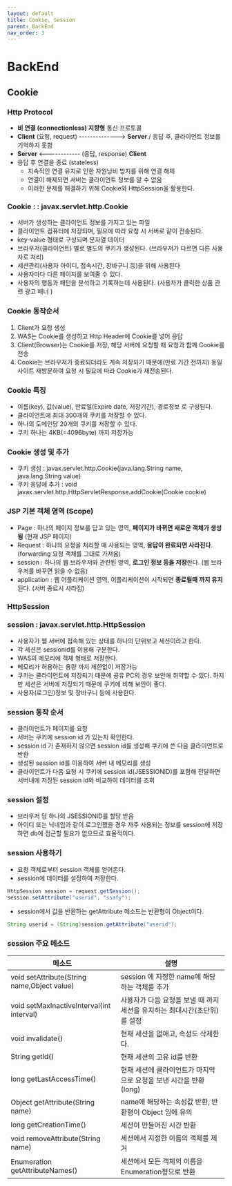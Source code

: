 ```yaml
---
layout: default
title: Cookie, Session
parent: BackEnd
nav_order: 3
---
```


# BackEnd

## Cookie

### Http Protocol
- **비 연결 (connectionless) 지향형** 통신 프로토콜
- **Client** (요청, request) --------------> **Server** / 응답 후, 클라이언트 정보를 기억하지 못함
- **Server** <------------ (응답, response) **Client**
- 응답 후 연결을 종료 (stateless)
  - 지속적인 연결 유지로 인한 자원낭비 방지를 위해 연결 해제
  - 연결이 해제되면 서버는 클라이언트 정보를 알 수 없음
  - 이러한 문제를 해결하기 위해 Cookie와 HttpSession을 활용한다.

### Cookie : : javax.servlet.http.Cookie
- 서버가 생성하는 클라이언트 정보를 가지고 있는 파일
- 클라이언트 컴퓨터에 저장되며, 필요에 따라 요청 시 서버로 같이 전송된다.
- key-value 형태로 구성되며 문자열 데이터
- 브라우저(클라이언트) 별로 별도의 쿠키가 생성된다. (브라우저가 다르면 다른 사용자로 처리)
- 세션관리(사용자 아이디, 접속시간, 장바구니 등)을 위해 사용된다
- 사용자마다 다른 페이지를 보여줄 수 있다.
- 사용자의 행동과 패턴을 분석하고 기록하는데 사용된다. (사용자가 클릭한 상품 관련 광고 배너 )

### Cookie 동작순서
1. Client가 요청 생성
2. WAS는 Cookie를 생성하고 Http Header에 Cookie를 넣어 응답
3. Client(Browser)는 Cookie를 저장, 해당 서버에 요청할 때 요청과 함께 Cookie를 전송
4. Cookie는 브라우저가 종료되더라도 계속 저장되기 때문에(만료 기간 전까지) 동일 사이트 재방문하여 요청 시 필요에 따라 Cookie가 재전송된다.

### Cookie 특징
- 이름(key), 값(value), 만료일(Expire date, 저장기간), 경로정보 로 구성된다.
- 클라이언트에 최대 300개의 쿠키를 저장할 수 있다.
- 하나의 도메인당 20개의 쿠키를 저장할 수 있다.
- 쿠키 하나는 4KB(=4096byte) 까지 저장가능

### Cookie 생성 및 추가
- 쿠키 생성 : javax.servlet.http.Cookie(java.lang.String name, java.lang.String value)
- 쿠키 응답에 추가 : void javax.servlet.http.HttpServletResponse.addCookie(Cookie cookie)

### JSP 기본 객체 영역 (Scope)
- Page : 하나의 페이지 정보를 담고 있는 영역, **페이지가 바뀌면 새로운 객체가 생성됨** (현재 JSP 페이지)
- Request : 하나의 요청을 처리할 때 사용되는 영역, **응답이 완료되면 사라진다**. (forwarding 요청 객체를 그대로 가져옴)
- session : 하나의 웹 브라우저와 관련된 영역, **로그인 정보 등을 저장**한다. (웹 브라우저를 바꾸면 읽을 수 없음)
- application : 웹 어플리케이션 영역, 어플리케이션이 시작되면 **종료될때 까지 유지**된다. (서버 종료시 사라짐)

### HttpSession

### session : javax.servlet.http.HttpSession
- 사용자가 웹 서버에 접속해 있는 상태를 하나의 단위보고 세션이라고 한다.
- 각 세션은 sessionid를 이용해 구분한다.
- WAS의 메모리에 객체 형태로 저장한다.
- 메모리가 허용하는 용량 까지 제한없이 저장가능
- 쿠키는 클라이언트에 저장되기 때문에 공유 PC의 경우 보안에 취약할 수 있다. 하지만 세션은 서버에 저장되기 때문에 쿠키에 비해 보안이 좋다. 
- 사용자(로그인)정보 및 장바구니 등에 사용한다.

### session 동작 순서
- 클라이언트가 페이지를 요청
- 서버는 쿠키에 session id 가 있는지 확인한다. 
- session id 가 존재하지 않으면 session id를 생성해 쿠키에 쓴 다음 클라이언트로 반환
- 생성된 session id를 이용하여 서버 내 메모리를 생성
- 클라이언트가 다음 요청 시 쿠키에 session id(JSESSIONID)를 포함해 전달하면 서버내에 저장된 session id와 비교하여 데이터를 조회

### session 설정
- 브라우저 당 하나의 JSESSIONID를 할당 받음
- 아이디 또는 닉네임과 같이 로그인했을 경우 자주 사용되는 정보를 session에 저장하면 db에 접근할 필요가 없으므로 효율적이다.

### session 사용하기
- 요청 객체로부터 session 객체를 얻어온다.
- session에 데이터를 설정하여 저장한다.

```java
HttpSession session = request.getSession();
session.setAttribute("userid", "ssafy");
```

- session에서 값을 반환하는 getAttribute 메소드는 반환형이 Object이다.

```java
String userid = (String)session.getAttribute("userid");
```

### session 주요 메소드

| 메소드 | 설명 |
| --- | --- | 
| void setAttribute(String name,Object value) | session 에 지정한 name에 해당하는 객체를 추가 |
| void setMaxInactiveInterval(int interval) | 사용자가 다음 요청을 보낼 때 까지 세션을 유지하는 최대시간(초단위)를 설정 | 
| void invalidate() | 현재 세션을 없애고, 속성도 삭제한다. |
| String getId() | 현재 세션의 고유 id를 반환 |
| long getLastAccessTime() | 현재 세션에 클라이언트가 마지막으로 요청을 보낸 시간을 반환(long) |
| Object getAttribute(String name) | name에 해당하는 속성값 반환, 반환형이 Object 임에 유의 |
| long getCreationTime() | 세션이 만들어진 시간 반환 |
| void removeAttribute(String name) | 세션에서 지정한 이름의 객체를 제거 |
| Enumeration getAttributeNames() | 세션에서 모든 객체의 이름을 Enumeration형으로 반환 |










